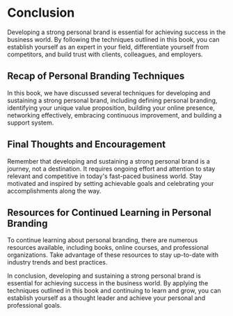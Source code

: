 # Conclusion

Developing a strong personal brand is essential for achieving success in the business world. By following the techniques outlined in this book, you can establish yourself as an expert in your field, differentiate yourself from competitors, and build trust with clients, colleagues, and employers.

Recap of Personal Branding Techniques
-------------------------------------

In this book, we have discussed several techniques for developing and sustaining a strong personal brand, including defining personal branding, identifying your unique value proposition, building your online presence, networking effectively, embracing continuous improvement, and building a support system.

Final Thoughts and Encouragement
--------------------------------

Remember that developing and sustaining a strong personal brand is a journey, not a destination. It requires ongoing effort and attention to stay relevant and competitive in today's fast-paced business world. Stay motivated and inspired by setting achievable goals and celebrating your accomplishments along the way.

Resources for Continued Learning in Personal Branding
-----------------------------------------------------

To continue learning about personal branding, there are numerous resources available, including books, online courses, and professional organizations. Take advantage of these resources to stay up-to-date with industry trends and best practices.

In conclusion, developing and sustaining a strong personal brand is essential for achieving success in the business world. By applying the techniques outlined in this book and continuing to learn and grow, you can establish yourself as a thought leader and achieve your personal and professional goals.

